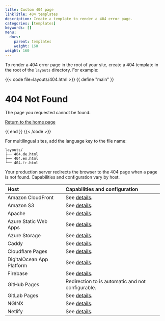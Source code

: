 ```yaml
---
title: Custom 404 page
linkTitle: 404 templates
description: Create a template to render a 404 error page.
categories: [templates]
keywords: []
menu:
  docs:
    parent: templates
    weight: 160
weight: 160
---
```


To render a 404 error page in the root of your site, create a 404 template in the root of the `layouts` directory. For example:

{{< code file=layouts/404.html >}}
{{ define "main" }}
  <h1>404 Not Found</h1>
  <p>The page you requested cannot be found.</p>
  <p>
    <a href="{{ .Site.Home.RelPermalink }}">
      Return to the home page
    </a>
  </p>
{{ end }}
{{< /code >}}

For multilingual sites, add the language key to the file name:

```text
layouts/
├── 404.de.html
├── 404.en.html
└── 404.fr.html
```

Your production server redirects the browser to the 404 page when a page is not found. Capabilities and configuration vary by host.

Host|Capabilities and configuration
:--|:--
Amazon CloudFront|See&nbsp;[details](https://docs.aws.amazon.com/AmazonCloudFront/latest/DeveloperGuide/GeneratingCustomErrorResponses.html).
Amazon S3|See&nbsp;[details](https://docs.aws.amazon.com/AmazonS3/latest/userguide/CustomErrorDocSupport.html).
Apache|See&nbsp;[details](https://httpd.apache.org/docs/2.4/custom-error.html).
Azure Static Web Apps|See&nbsp;[details](https://learn.microsoft.com/en-us/azure/static-web-apps/configuration#response-overrides).
Azure Storage|See&nbsp;[details](https://learn.microsoft.com/en-us/azure/storage/blobs/storage-blob-static-website#setting-up-a-static-website).
Caddy|See&nbsp;[details](https://caddyserver.com/docs/caddyfile/directives/handle_errors).
Cloudflare Pages|See&nbsp;[details](https://developers.cloudflare.com/pages/configuration/serving-pages/#not-found-behavior).
DigitalOcean App Platform|See&nbsp;[details](https://docs.digitalocean.com/products/app-platform/how-to/manage-static-sites/#configure-a-static-site).
Firebase|See&nbsp;[details](https://firebase.google.com/docs/hosting/full-config#404).
GitHub Pages|Redirection to is automatic and not configurable.
GitLab Pages|See&nbsp;[details](https://docs.gitlab.com/ee/user/project/pages/introduction.html#custom-error-codes-pages).
NGINX|See&nbsp;[details](https://nginx.org/en/docs/http/ngx_http_core_module.html#error_page).
Netlify|See&nbsp;[details](https://docs.netlify.com/routing/redirects/redirect-options/).
